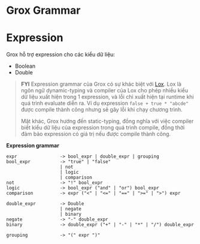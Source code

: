 # Grox Grammar

# Expression
Grox hỗ trợ expression cho các kiểu dữ liệu:
- Boolean
- Double 

> **FYI**
> Expression grammar của Grox có sự khác biệt với [Lox](http://craftinginterpreters.com/representing-code.html#a-grammar-for-lox-expressions). Lox là ngôn ngữ dynamic-typing và compiler của Lox cho phép nhiều kiểu dữ liệu xuất hiện trong 1 expression, và lỗi chỉ xuất hiện tại runtime khi quá trình evaluate diễn ra. Ví dụ expression `false + true * "abcde"` được compile thành công nhưng sẽ gây lỗi khi chạy chương trình.
> 
> Mặt khác, Grox hướng đến static-typing, đồng nghĩa với việc compiler biết kiểu dữ liệu của expression trong quá trình compile, đồng thời đảm bảo expression có giá trị nếu được compile thành công.

**Expression grammar**
```
expr                -> bool_expr | double_expr | grouping
bool_expr           -> "true" | "false" 
                    | not
                    | logic
                    | comparison                       
not                 -> "!" bool_expr
logic               -> bool_expr ("and" | "or") bool_expr 
comparison          -> expr ("<" | "<=" | "==" | ">=" | ">") expr  

double_expr         -> Double 
                    | negate 
                    | binary                    
negate              -> "-" double_expr
binary              -> double_expr ("+" | "-" | "*" | "/") double_expr 

grouping            -> "(" expr ")"
```